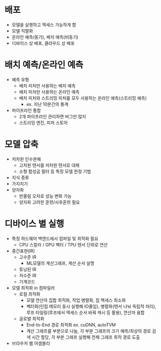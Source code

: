 # 배포
- 모델을 실행하고 액세스 가능하게 함
- 모델 직렬화
- 온라인 예측(동기), 배치 예측(비동기)
- 디바이스 상 배포, 클라우드 상 배포

# 배치 예측/온라인 예측
- 예측 유형
  - 배치 피처만 사용하는 배치 예측
  - 배치 피처만 사용하는 온라인 예측
  - 배치 피처와 스트리밍 피처를 모두 사용하는 온라인 예측(스트리밍 예측)
    - ex. 지난 10분간의 통계
- 파이프라인 통합
  - 2개 파이프라인 관리하면 버그만 많지
  - 스트리밍 엔진, 피처 스토어
 
# 모델 압축
- 저차원 인수분해
  - 고차원 텐서를 저차원 텐서로 대체
  - 소형 합성곱 필터 등 특정 모델 한정 기법 
- 지식 증류
- 가지치기
- 양자화
  - 반올림 오차로 성능 변화 가능
  - 양자화 고려한 훈련/사후훈련 필요
 
# 디바이스 별 실행
- 특정 하드웨어 백엔드에서 컴파일 및 최적화 필요
  - CPU 스칼라 / GPU 벡터 / TPU 텐서 단위로 연산 
- 중간표현(IR)
  - 고수준 IR
    - ML모델의 계산그래프, 계산 순서 설명
  - 튜닝된 IR
  - 저수준 IR
  - 기계코드
- 모델 최적화 in 컴파일러
  - 로컬 최적화
    - 모델 연산자 집합 최적화, 작업 병렬화, 칩 액세스 최소화
    - 벡터화(인접 메모리 동시 실행해 IO줄임), 병렬화(텐서 나눠 독립적 처리), 루프 타일링(루프에서 액세스 순서 바꿔 캐시 등 활용), 연산자 융합
  - 글로벌 최적화
    - End-to-End 경로 최적화 ex. cuDNN, autoTVM
    - 계산 그래프를 부분으로 나눔, 각 부분 그래프의 크기 예측/최상의 경로 검색 시간 할당, 각 부분 그래프 실행해 전체 그래프 최적 경로 도출
- 브라우저 웹 어셈블리  
